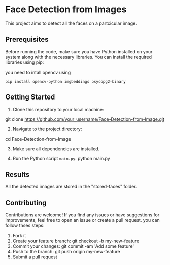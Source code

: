 # Face Detection from Images

This project aims to detect all the faces on a partcicular image.

## Prerequisites

Before running the code, make sure you have Python installed on your system along with the necessary libraries. You can install the required libraries using pip:

you need to intall opencv using
```
pip install opencv-python imgbeddings psycopg2-binary
```

## Getting Started

1. Clone this repository to your local machine:

git clone https://github.com/your_username/Face-Detection-from-Image.git

2. Navigate to the project directory:

cd Face-Detection-from-Image

3. Make sure all dependencies are installed.

4. Run the Python script `main.py`:
python main.py


## Results

All the detected images are stored in the "stored-faces" folder.

## Contributing

Contributions are welcome! If you find any issues or have suggestions for improvements, feel free to open an issue or create a pull request. you can follow thses steps:
1. Fork it
2. Create your feature branch: git checkout -b my-new-feature
3. Commit your changes: git commit -am 'Add some feature'
4. Push to the branch: git push origin my-new-feature
5. Submit a pull request




